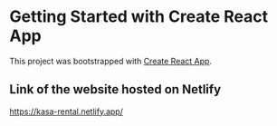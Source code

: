 # Getting Started with Create React App

This project was bootstrapped with [Create React App](https://github.com/facebook/create-react-app).

## Link of the website hosted on Netlify

https://kasa-rental.netlify.app/
